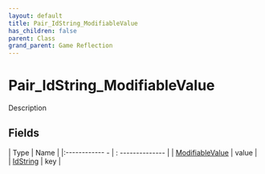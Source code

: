 ```yaml
---
layout: default
title: Pair_IdString_ModifiableValue
has_children: false
parent: Class
grand_parent: Game Reflection
---
```

# Pair_IdString_ModifiableValue
Description 

## Fields
| Type | Name |
|:------------ - | : -------------- |
| [ModifiableValue](game-reflection/classes/modifiable_value.md) | value |
| [IdString](game-reflection/components/id_string.md) | key |
